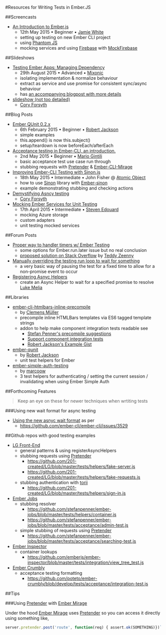 #Resources for Writing Tests in Ember.JS

##Screencasts
- [An Introduction to Ember.js](https://skillsmatter.com/skillscasts/6362-an-introduction-to-ember-js)
    - 12th May 2015 • Beginner • [Jamie White][jgwhite]
    - setting up testing on new Ember CLI project
    - using [Phantom JS][PhantomJS]
    - mocking services and using [Firebase][Emberfire] with [MockFirebase][MockFirebase]

##Slideshows
- [Testing Ember Apps: Managing Dependency](http://www.slideshare.net/mixonic/testing-ember-apps-managing-dependency)
    - 29th August 2015 • Advanced • [Mixonic][mixonic]
    - isolating implementation & normalize behaviour
    - extract as service and use promise for consistent sync/async behaviour
    - has [an accompanying blogpost with more details](http://madhatted.com/2014/8/29/testing-ember-js-apps-managing-dependencies)
- [slideshow (not too detailed)](http://www.slideshare.net/bantic/ember-testing-internals-with-ember-cli)
    - [Cory Forsyth][Bantic]

##Blog Posts
- [Ember QUnit 0.2.x](http://reefpoints.dockyard.com/2015/02/06/ember-qunit-0-2.html)
    - 6th February 2015 • Beginner • [Robert Jackson][rwjblue]
    - simple examples
    - this.append() is now this.subject()
    - setup/teardown is now beforeEach/afterEach
- [Acceptance testing in Ember-CLI, an introduction.](http://mariogintili.svbtle.com/acceptance-testing-ember-cli)
    - 2nd May 2015 • Beginner • [Mario Gintili][MarioGintili]
    - basic acceptance test use case run through
    - stubbing requests with [Pretender][Pretender] & [Ember-CLI-Mirage][ember-cli-mirage]
- [Improving Ember-CLI Testing with Sinon.js](http://spin.atomicobject.com/2015/05/18/sinon-js-ember-cli-testing/)
    - 18th May 2015 • Intermediate • John Fisher @ [Atomic Object][AtomicObject]
    - how to use [Sinon][Sinon] library with [Ember-sinon][Ember-sinon]
    - example demonstrating stubbing and checking actions
- [Demystifying Asncy testing](http://coryforsyth.com/2014/07/10/demystifing-ember-async-testing/)
    - [Cory Forsyth][Bantic]
- [Mocking Ember Services for Unit Testing](http://blog.stevenedouard.com/mocking-ember-services-for-unit-testing/)
    - 17th April 2015 • Intermediate • [Steven Edouard][stevenedouard]
    - mocking Azure storage
    - custom adapters
    - unit testing mocked services


##Forum Posts
- [Proper way to handler timers w/ Ember Testing](http://discuss.emberjs.com/t/proper-way-to-handler-timers-w-ember-testing/4693)
    - some options for Ember.run.later issue but no real conclusion
    - [proposed solution on Stack Overflow](http://stackoverflow.com/questions/27851517/ember-integration-testing-hangs-after-visiting-route#answer-27887807) by [Teddy Zeenny][teddyzeenny]
- [Manually overriding the testing run loop to wait for something](http://stackoverflow.com/questions/25512168/async-call-in-ember-testing#answer-25513886)
    - a very basic way of pausing the test for a fixed time to allow for a non-promise event to occur
- [Registering Asnyc Helpers](http://stackoverflow.com/questions/26498845/using-ember-cli-how-do-i-get-an-acceptance-test-to-wait-for-a-promise#answer-27085279)
    -  create an Async Helper to wait for a specified promise to resolve [Luke Melia][LukeMelia]

##Libraries
- [ember-cli-htmlbars-inline-precompile](https://github.com/pangratz/ember-cli-htmlbars-inline-precompile)
    - by [Clemens Müller][pangratz]
    - precompile inline HTMLBars templates via ES6 tagged template strings
    - addon to help make component integration tests readable see
        - [Stefan Penner's precompile suggestions](https://gist.github.com/stefanpenner/38a36298d04b29bbce5f)
        - [Support component integration tests](https://github.com/switchfly/ember-test-helpers/pull/38)
        - [Robert Jackson's Example Gist](https://gist.github.com/rwjblue/a178377293380ed537ce)
- [ember-qunit](https://github.com/rwjblue/ember-qunit)
    - by [Robert Jackson][rwjblue]
    - unit test helpers for Ember
- [ember-simple-auth-testing](https://github.com/simplabs/ember-simple-auth/tree/master/packages/ember-simple-auth-testing)
    - by [marcoow][marcoow]
    - 3 test helpers for authenticating / setting the current session / invalidating when using Ember Simple Auth

##Forthcoming Features

> Keep an eye on these for newer techniques when wrtiting tests

###Using new wait format for async testing
- [Using the new asnyc wait format](https://github.com/switchfly/ember-test-helpers/issues/50) as per
    - https://github.com/ember-cli/ember-cli/issues/3529

##Github repos with good testing examples
- [LG Front-End](https://github.com/201-created/LG)
    - general patterns & using registerAsyncHelpers
    - stubbing requests using [Pretender][Pretender]
        - https://github.com/201-created/LG/blob/master/tests/helpers/fake-server.js
        - https://github.com/201-created/LG/blob/master/tests/helpers/fake-requests.js
    - stubbing authentication with [torii][torii]
        - https://github.com/201-created/LG/blob/master/tests/helpers/sign-in.js
- [Ember Jobs](https://github.com/stefanpenner/ember-jobs)
    - stubbing resolver
        - https://github.com/stefanpenner/ember-jobs/blob/master/tests/helpers/container.js
        - https://github.com/stefanpenner/ember-jobs/blob/master/tests/acceptance/admin-test.js
    - simple stubbing of requests using [Pretender][Pretender]
        - https://github.com/stefanpenner/ember-jobs/blob/master/tests/acceptance/searching-test.js
- [Ember Inspector](https://github.com/emberjs/ember-inspector)
    - container lookups
        - https://github.com/emberjs/ember-inspector/blob/master/tests/integration/view_tree_test.js
- [Ember Crumbly](https://github.com/poteto/ember-crumbly)
    - acceptance testing formatting
        - https://github.com/poteto/ember-crumbly/blob/develop/tests/acceptance/integration-test.js

##Tips

###Using [Pretender][Pretender] with [Ember Mirage][ember-cli-mirage]

Under the hood [Ember Mirage][ember-cli-mirage] uses [Pretender][Pretender] so you can access it directly using something like,
```javascript
server.pretender.post('route', function(req) { assert.ok(SOMETHING)})`
```

[MarioGintili]: https://twitter.com/mariogintili
[teddyzeenny]: https://twitter.com/teddyzeenny
[AtomicObject]: https://twitter.com/atomicobject
[mixonic]: https://twitter.com/mixonic
[rwjblue]: https://twitter.com/rwjblue
[LukeMelia]: https://twitter.com/lukemelia
[Bantic]: https://twitter.com/bantic
[jgwhite]: https://twitter.com/jgwhite
[stevenedouard]: http://blog.stevenedouard.com/
[pangratz]: https://twitter.com/pangratz
[marcoow]: https://twitter.com/marcoow

[ember-cli-mirage]: http://www.ember-cli-mirage.com/
[Pretender]: https://github.com/trek/pretender
[torii]: http://vestorly.github.io/torii/
[Sinon]: http://sinonjs.org/
[Ember-sinon]: https://github.com/csantero/ember-sinon
[Emberfire]: https://github.com/firebase/emberfire
[MockFirebase]: https://github.com/katowulf/mockfirebase
[PhantomJS]: phantomjs.org